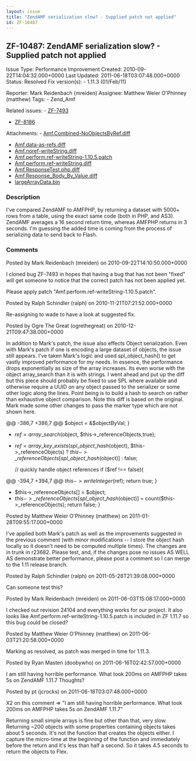 ```yaml
---
layout: issue
title: "ZendAMF serialization slow? - Supplied patch not applied"
id: ZF-10487
---
```


ZF-10487: ZendAMF serialization slow? - Supplied patch not applied
------------------------------------------------------------------

 Issue Type: Performance Improvement Created: 2010-09-22T14:04:32.000+0000 Last Updated: 2011-06-18T03:07:48.000+0000 Status: Resolved Fix version(s): - 1.11.3 (01/Feb/11)
 
 Reporter:  Mark Reidenbach (mreiden)  Assignee:  Matthew Weier O'Phinney (matthew)  Tags: - Zend\_Amf
 
 Related issues: - [ZF-7493](/issues/browse/ZF-7493)
- [ZF-8186](/issues/browse/ZF-8186)
 
 Attachments: - [Amf.Combined-NoObjectsByRef.diff](/issues/secure/attachment/13310/Amf.Combined-NoObjectsByRef.diff)
- [Amf.data-as-refs.diff](/issues/secure/attachment/13311/Amf.data-as-refs.diff)
- [Amf.noref-writeString.diff](/issues/secure/attachment/13312/Amf.noref-writeString.diff)
- [Amf.perform.ref-writeString-1.10.5.patch](/issues/secure/attachment/13313/Amf.perform.ref-writeString-1.10.5.patch)
- [Amf.perform.ref-writeString.diff](/issues/secure/attachment/13314/Amf.perform.ref-writeString.diff)
- [Amf.ResponseTest.php.diff](/issues/secure/attachment/13316/Amf.ResponseTest.php.diff)
- [Amf.Response\_Body\_By\_Value.diff](/issues/secure/attachment/13315/Amf.Response_Body_By_Value.diff)
- [largeArrayData.bin](/issues/secure/attachment/13317/largeArrayData.bin)
 
### Description

I've compared ZendAMF to AMFPHP, by returning a dataset with 5000+ rows from a table, using the exact same code (both in PHP, and AS3). ZendAMF averages a 16 second return time, whereas AMFPHP returns in 3 seconds. I'm guessing the added time is coming from the process of serializing data to send back to Flash.

 

 

### Comments

Posted by Mark Reidenbach (mreiden) on 2010-09-22T14:10:50.000+0000

I cloned bug ZF-7493 in hopes that having a bug that has not been "fixed" will get someone to notice that the correct patch has not been applied yet.

Please apply patch "Amf.perform.ref-writeString-1.10.5.patch".

 

 

Posted by Ralph Schindler (ralph) on 2010-11-21T07:21:52.000+0000

Re-assigning to wade to have a look at suggested fix.

 

 

Posted by Ogre The Great (ogrethegreat) on 2010-12-21T09:47:38.000+0000

In addition to Mark's patch, the issue also effects Object serialization. Even with Mark's patch if one is encoding a large dataset of objects, the issue still appears. I've taken Mark's logic and used spl\_object\_hash() to get vastly improved performance for my needs. In essence, the performance drops exponentially as size of the array increases. Its even worse with the object array\_search than it is with strings. I went ahead and put up the diff but this piece should probably be fixed to use SPL where available and otherwise require a UUID on any object passed to the serializer or some other logic along the lines. Point being is to build a hash to search on rather than exhaustive object comparison. Note this diff is based on the original. Mark made some other changes to pass the marker type which are not shown here.

@@ -386,7 +386,7 @@ $object = &$objectByVal; }

- $ref = array\_search($object, $this->\_referenceObjects,true);
- $ref = array\_key\_exists(spl\_object\_hash($object), $this->\_referenceObjects) ? $this->\_referenceObjects[spl\_object\_hash($object)] : false;

 
     // quickly handle object references 
     if ($ref !== false){ 


@@ -394,7 +394,7 @@ $this->writeInteger($ref); return true; }
- $this->\_referenceObjects[] = $object;
- $this->\_referenceObjects[spl\_object\_hash($object)] = count($this->\_referenceObjects); return false; }
 


 

Posted by Matthew Weier O'Phinney (matthew) on 2011-01-28T09:55:17.000+0000

I've applied both Mark's patch as well as the improvements suggested in the previous comment (with minor modifications -- I store the object hash locally so it doesn't need to be computed multiple times). The changes are in trunk in r23682. Please test, and, if the changes pose no issues AS WELL AS demonstrate better performance, please post a comment so I can merge to the 1.11 release branch.

 

 

Posted by Ralph Schindler (ralph) on 2011-05-28T21:39:08.000+0000

Can someone test this?

 

 

Posted by Mark Reidenbach (mreiden) on 2011-06-03T15:08:17.000+0000

I checked out revision 24104 and everything works for our project. It also looks like Amf.perform.ref-writeString-1.10.5.patch is included in ZF 1.11.7 so this bug could be closed?

 

 

Posted by Matthew Weier O'Phinney (matthew) on 2011-06-03T21:20:58.000+0000

Marking as resolved, as patch was merged in time for 1.11.3.

 

 

Posted by Ryan Masten (doobywho) on 2011-06-16T02:42:57.000+0000

I am still having horrible performance. What took 200ms on AMFPHP takes 5s on ZendAMF 1.11.7 Thoughts?

 

 

Posted by pt (jcrocks) on 2011-06-18T03:07:48.000+0000

X2 on this comment => "I am still having horrible performance. What took 200ms on AMFPHP takes 5s on ZendAMF 1.11.7"

Returning small simple arrays is fine but other than that, very slow. Returning ~200 objects with some properties containing objects takes about 5 seconds. It's not the function that creates the objects either. I capture the micro-time at the beginning of the function and immediately before the return and it's less than half a second. So it takes 4.5 seconds to return the objects to Flex.

 

 